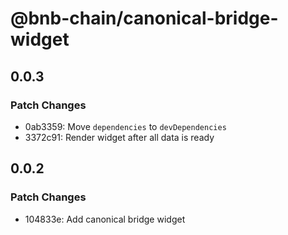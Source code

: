 # @bnb-chain/canonical-bridge-widget

## 0.0.3

### Patch Changes

- 0ab3359: Move `dependencies` to `devDependencies`
- 3372c91: Render widget after all data is ready

## 0.0.2

### Patch Changes

- 104833e: Add canonical bridge widget
